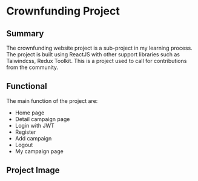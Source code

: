 # Crownfunding Project
## Summary
The crownfunding website project is a sub-project in my learning process. The project is built using ReactJS with other support libraries such as Taiwindcss, Redux Toolkit. This is a project used to call for contributions from the community.
## Functional
The main function of the project are:
* Home page
* Detail campaign page
* Login with JWT
* Register
* Add campaign
* Logout
* My campaign page
## Project Image
